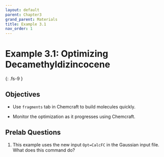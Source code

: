 ```yaml
---
layout: default
parent: Chapter3
grand_parent: Materials
title: Example 3.1
nav_order: 1
---
```


# Example 3.1: Optimizing Decamethyldizincocene
{: .fs-9 }

## Objectives

- Use `fragments` tab in Chemcraft to build molecules quickly.

- Monitor the optimization as it progresses using Chemcraft.


## Prelab Questions

1. This example uses the new input `Opt=CalcFC` in the Gaussian input file. What does this command do?